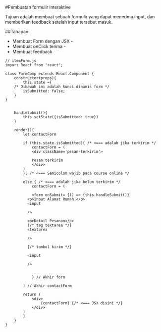 #Pembuatan formulir interaktive

Tujuan adalah membuat sebuah formulir yang dapat menerima input, dan memberikan feedback setelah input tersebut masuk.

##Tahapan

- Membuat Form dengan JSX -
- Membuat onClick terima -
- Membuat feedback

```
// itemForm.js 
import React from 'react';

class FormComp extends React.Component {
    constructor(props){
        this.state ={
    /* Dibawah ini adalah kunci dinamis form */ 
        isSubmitted: false;
    }
}
    

    handleSubmit(){
        this.setState({isSubmitted: true})
    }

    render(){
        let contactForm

        if (this.state.isSubmitted){ /* <=== adalah jika terkirim */
            contactForm = (
            <div className='pesan-terkirim'>

            Pesan terkirim 
            </div>
        )
        }; /* <=== Semicolom wajib pada course online */ 

        else { /* <=== adalah jika belum terkirim */
            contactForm = (

            <form onSubmit= {() => {this.handleSubmit()} 
          <p>Input Alamat Rumah!</p>
          <input 
            
          />

          <p>Detail Pesanan</p>
          {/* tag textarea */}
          <textarea 

          />

          {/* tombol kirim */}

          <input 

          />


            } // Akhir form 

        ) // Akhir contactForm

        return (
            <div>
                {contactForm} {/* <=== JSX disini */}
            </div>
        )
        }
    }
}

```
